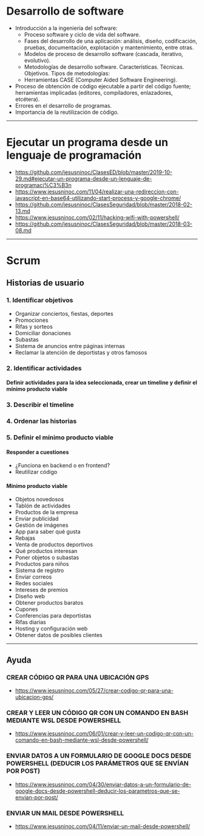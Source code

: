 # Desarrollo de software
- Introducción a la ingeniería del software:
  - Proceso software y ciclo de vida del software.
  - Fases del desarrollo de una aplicación: análisis, diseño, codificación, pruebas, documentación, explotación y mantenimiento, entre otras.
  - Modelos de proceso de desarrollo software (cascada, iterativo, evolutivo).
  - Metodologías de desarrollo software. Características. Técnicas. Objetivos. Tipos de metodologías:
  - Herramientas CASE (Computer Aided Software Engineering).
- Proceso de obtención de código ejecutable a partir del código fuente; herramientas implicadas (editores, compiladores, enlazadores, etcétera).
- Errores en el desarrollo de programas.
- Importancia de la reutilización de código.

-------------------

# Ejecutar un programa desde un lenguaje de programación
* https://github.com/jesusninoc/ClasesED/blob/master/2019-10-29.md#ejecutar-un-programa-desde-un-lenguaje-de-programaci%C3%B3n
* https://www.jesusninoc.com/11/04/realizar-una-redireccion-con-javascript-en-base64-utilizando-start-process-y-google-chrome/
* https://github.com/jesusninoc/ClasesSeguridad/blob/master/2018-02-13.md
* https://www.jesusninoc.com/02/11/hacking-wifi-with-powershell/
* https://github.com/jesusninoc/ClasesSeguridad/blob/master/2018-03-08.md

-------------------

# Scrum
## Historias de usuario
### 1. Identificar objetivos
- Organizar conciertos, fiestas, deportes
- Promociones
- Rifas y sorteos
- Domiciliar donaciones
- Subastas
- Sistema de anuncios entre páginas internas
- Reclamar la atención de deportistas y otros famosos
### 2. Identificar actividades
#### Definir actividades para la idea seleccionada, crear un timeline y definir el mínimo producto viable
### 3. Describir el timeline
### 4. Ordenar las historias
### 5. Definir el mínimo producto viable
#### Responder a cuestiones
- ¿Funciona en backend o en frontend?
- Reutilizar código
#### Mínimo producto viable
- Objetos novedosos
- Tablón de actividades
- Productos de la empresa
- Enviar publicidad
- Gestión de imágenes
- App para saber qué gusta
- Rebajas
- Venta de productos deportivos
- Qué productos interesan
- Poner objetos o subastas
- Productos para niños
- Sistema de registro
- Enviar correos
- Redes sociales
- Intereses de premios
- Diseño web
- Obtener productos baratos
- Cupones
- Conferencias para deportistas
- Rifas diarias
- Hosting y configuración web
- Obtener datos de posibles clientes

-------------------

## Ayuda
### CREAR CÓDIGO QR PARA UNA UBICACIÓN GPS
* https://www.jesusninoc.com/05/27/crear-codigo-qr-para-una-ubicacion-gps/
### CREAR Y LEER UN CÓDIGO QR CON UN COMANDO EN BASH MEDIANTE WSL DESDE POWERSHELL
* https://www.jesusninoc.com/06/01/crear-y-leer-un-codigo-qr-con-un-comando-en-bash-mediante-wsl-desde-powershell/
### ENVIAR DATOS A UN FORMULARIO DE GOOGLE DOCS DESDE POWERSHELL (DEDUCIR LOS PARÁMETROS QUE SE ENVÍAN POR POST)
* https://www.jesusninoc.com/04/30/enviar-datos-a-un-formulario-de-google-docs-desde-powershell-deducir-los-parametros-que-se-envian-por-post/
### ENVIAR UN MAIL DESDE POWERSHELL
* https://www.jesusninoc.com/04/11/enviar-un-mail-desde-powershell/
